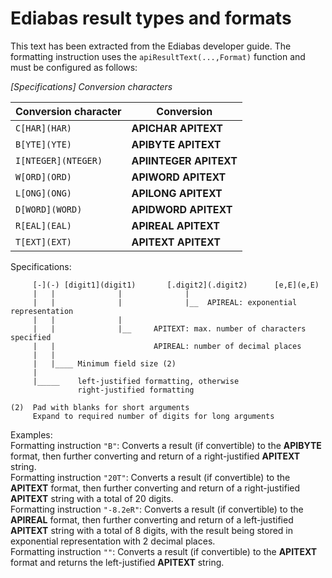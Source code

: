 # Ediabas result types and formats
This text has been extracted from the Ediabas developer guide.
The formatting instruction uses the `apiResultText(...,Format)` function and must be configured as follows:

_\[Specifications\] Conversion characters_

| Conversion character | Conversion |
| -------------------- | ---------- |
| `C[HAR](HAR)` | **APICHAR APITEXT** |
| `B[YTE](YTE)` | **APIBYTE APITEXT** | 
| `I[NTEGER](NTEGER)` | **APIINTEGER APITEXT** | 
| `W[ORD](ORD)` | **APIWORD APITEXT** | 
| `L[ONG](ONG)` | **APILONG APITEXT** | 
| `D[WORD](WORD)` | **APIDWORD APITEXT** | 
| `R[EAL](EAL)` | **APIREAL APITEXT** |
| `T[EXT](EXT)` | **APITEXT APITEXT** |

Specifications:

         [-](-) [digit1](digit1)       [.digit2](.digit2)      [e,E](e,E)
         |   |              |              |
         |   |              |              |__  APIREAL: exponential representation
         |   |              |
         |   |              |__     APITEXT: max. number of characters specified
         |   |                      APIREAL: number of decimal places
         |   |
         |   |____ Minimum field size (2)
         |
         |_____    left-justified formatting, otherwise
                   right-justified formatting

    (2)  Pad with blanks for short arguments
         Expand to required number of digits for long arguments

Examples:  
Formatting instruction `"B"`: Converts a result (if convertible) to the **APIBYTE** format, then further converting and return of a right-justified **APITEXT** string.  
Formatting instruction `"20T"`: Converts a result (if convertible) to the **APITEXT** format, then further converting and return of a right-justified **APITEXT** string with a total of 20 digits.  
Formatting instruction `"-8.2eR"`: Converts a result (if convertible) to the **APIREAL** format, then further converting and return of a left-justified **APITEXT** string with a total of 8 digits, with the result being stored in exponential representation with 2 decimal places.  
Formatting instruction `""`: Converts a result (if convertible) to the **APITEXT** format and returns the left-justified **APITEXT** string.
